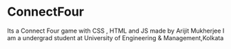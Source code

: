# ConnectFour
Its a Connect Four game with CSS , HTML and JS 
made by Arijit Mukherjee 
I am a undergrad student at University of Engineering & Management,Kolkata

